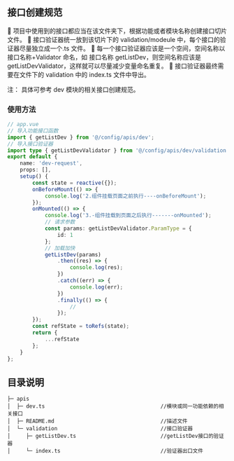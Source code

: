 <!--
 * @Descripttion: 接口创建规范
 * @version:
 * @Author: zhoukai
 * @Date: 2022-10-18 17:41:55
 * @LastEditors: zhoukai
 * @LastEditTime: 2023-03-27 17:00:58
-->

## 接口创建规范

🚀 项目中使用到的接口都应当在该文件夹下，根据功能或者模块名称创建接口切片文件。
🚀 接口验证器统一放到该切片下的 validation/modeule 中，每个接口的验证器尽量独立成一个.ts 文件。
🚀 每一个接口验证器应该是一个空间，空间名称以 接口名称+Validator 命名，如 接口名称 getListDev，则空间名称应该是 getListDevValidator，这样就可以尽量减少变量命名重复。
🚀 接口验证器最终需要在文件下的 validation 中的 index.ts 文件中导出。

注： 具体可参考 dev 模块的相关接口创建规范。

### 使用方法

```ts
// app.vue
// 导入功能接口函数
import { getListDev } from '@/config/apis/dev';
// 导入接口验证器
import type { getListDevValidator } from '@/config/apis/dev/validation';
export default {
    name: 'dev-request',
    props: [],
    setup() {
        const state = reactive({});
        onBeforeMount(() => {
            console.log('2.组件挂载页面之前执行----onBeforeMount');
        });
        onMounted(() => {
            console.log('3.-组件挂载到页面之后执行-------onMounted');
            // 请求参数
            const params: getListDevValidator.ParamType = {
                id: 1
            };
            // 加载加快
            getListDev(params)
                .then((res) => {
                    console.log(res);
                })
                .catch((err) => {
                    console.log(err);
                })
                .finally(() => {
                    //
                });
        });
        const refState = toRefs(state);
        return {
            ...refState
        };
    }
};
```

## 目录说明

```
├─ apis
│  ├─ dev.ts                                     //模块或同一功能依赖的相关接口
│  ├─ README.md                                  //描述文件
│  └─ validation                                 //接口验证器
│     ├─ getListDev.ts                           //getListDev接口的验证器
│     └─ index.ts                                //验证器出口文件
```
